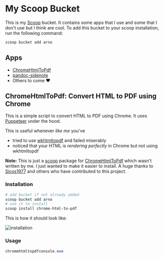 # My Scoop Bucket

This is my [Scoop](https://scoop.sh/) bucket. It contains some apps that I use and some that I don't use but I think are cool.
To add this bucket to your scoop installation, run the following command:

```powershell
scoop bucket add arno
```

## Apps

* [ChromeHtmlToPdf](https://github.com/Sicos1977/ChromeHtmlToPdf)
* [pandoc-sidenote](https://github.com/jez/pandoc-sidenote)
* Others to come :heart:

## ChromeHtmlToPdf: Convert HTML to PDF using Chrome

This is a simple script to convert HTML to PDF using Chrome. It uses [Puppeteer](https://pptr.dev/) under the hood.

This is useful whenever *like me* you've

* tried to use [wkhtmltopdf](https://wkhtmltopdf.org/) and failed miserably
* noticed that your HTML is *rendering perfectly* in Chrome but not using wkhtmltopdf

**Note:** This is just a [scoop](https://scoop.sh/) package for [ChromeHtmlToPdf](https://github.com/Sicos1977/ChromeHtmlToPdf) which wasn't written by me. I just wanted to make it easier to install. A huge thanks to [Sicos1977](https://github.com/Sicos1977) and others who have contributed to this project.

### Installation

```powershell
# add bucket if not already added
scoop bucket add arno
# use it to install
scoop install chrome-html-to-pdf
```

This is how it should look like:

![installation](https://i.imgur.com/gtDPVPa.png)

### Usage

```powershell
chromehtmltopdfconsole.exe
```
